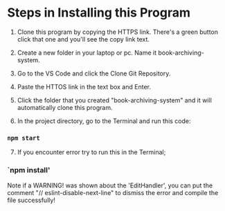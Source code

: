 # Steps in Installing this Program


1. Clone this program by copying the HTTPS link. There's a green button click that one and you'll see the copy link text.

2. Create a new folder in your laptop or pc. Name it book-archiving-system.

3. Go to the VS Code and click the Clone Git Repository.

4. Paste the HTTOS link in the text box and Enter.

5. Click the folder that you created "book-archiving-system" and it will automatically clone this program.

6. In the project directory, go to the Terminal and run this code:

### `npm start`

7. If you encounter error try to run this in the Terminal;

### `npm install'


Note if a WARNING! was shown about the 'EditHandler', you can put the comment "// eslint-disable-next-line"
to dismiss the error and compile the file successfully!
